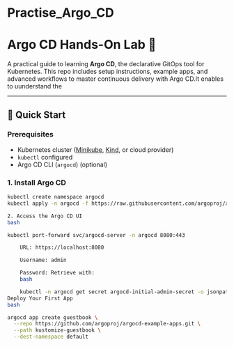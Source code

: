 # Practise_Argo_CD
# Argo CD Hands-On Lab 🚀

A practical guide to learning **Argo CD**, the declarative GitOps tool for Kubernetes. This repo includes setup instructions, example apps, and advanced workflows to master continuous delivery with Argo CD.It enables to uunderstand the 

---

## 🏁 Quick Start

### Prerequisites
- Kubernetes cluster ([Minikube](https://minikube.sigs.k8s.io/docs/start/), [Kind](https://kind.sigs.k8s.io/), or cloud provider)
- `kubectl` configured
- Argo CD CLI (`argocd`) (optional)

### 1. Install Argo CD
```bash
kubectl create namespace argocd
kubectl apply -n argocd -f https://raw.githubusercontent.com/argoproj/argo-cd/stable/manifests/install.yaml

2. Access the Argo CD UI
bash

kubectl port-forward svc/argocd-server -n argocd 8080:443

    URL: https://localhost:8080

    Username: admin

    Password: Retrieve with:
    bash

    kubectl -n argocd get secret argocd-initial-admin-secret -o jsonpath="{.data.password}" | base64 -d
Deploy Your First App
bash

argocd app create guestbook \
  --repo https://github.com/argoproj/argocd-example-apps.git \
  --path kustomize-guestbook \
  --dest-namespace default

